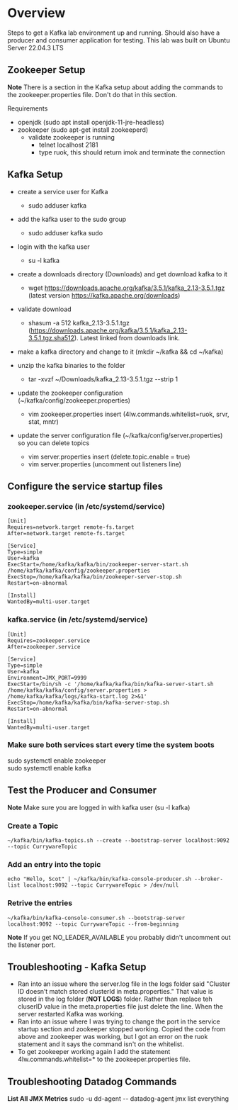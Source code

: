# Overview

Steps to get a Kafka lab environment up and running.  Should also have a producer and consumer application for testing.  This lab was built on Ubuntu Server 22.04.3 LTS

## Zookeeper Setup
**Note** There is a section in the Kafka setup about adding the commands to the zookeeper.properties file.  Don't do that in this section.

Requirements
- openjdk (sudo apt install openjdk-11-jre-headless)
- zookeeper (sudo apt-get install zookeeperd)
    - validate zookeeper is running
        - telnet localhost 2181
        - type ruok, this should return imok and terminate the connection

## Kafka Setup

- create a service user for Kafka
    - sudo adduser kafka
- add the kafka user to the sudo group
    - sudo adduser kafka sudo
- login with the kafka user
    - su -l kafka

- create a downloads directory (Downloads) and get download kafka to it
    - wget https://downloads.apache.org/kafka/3.5.1/kafka_2.13-3.5.1.tgz (latest version https://kafka.apache.org/downloads)
- validate download
    - shasum -a 512 kafka_2.13-3.5.1.tgz (https://downloads.apache.org/kafka/3.5.1/kafka_2.13-3.5.1.tgz.sha512). Latest linked from downloads link.

- make a kafka directory and change to it (mkdir ~/kafka && cd ~/kafka)
- unzip the kafka binaries to the folder
   - tar -xvzf ~/Downloads/kafka_2.13-3.5.1.tgz --strip 1

- update the zookeeper configuration (~/kafka/config/zookeeper.properties)
    - vim zookeeper.properties insert (4lw.commands.whitelist=ruok, srvr, stat, mntr)

- update the server configuration file (~/kafka/config/server.properties) so you can delete topics
    - vim server.properties insert (delete.topic.enable = true)
    - vim server.properties (uncomment out listeners line)

## Configure the service startup files

### zookeeper.service (in /etc/systemd/service)
```
[Unit]
Requires=network.target remote-fs.target
After=network.target remote-fs.target

[Service]
Type=simple
User=kafka
ExecStart=/home/kafka/kafka/bin/zookeeper-server-start.sh /home/kafka/kafka/config/zookeeper.properties
ExecStop=/home/kafka/kafka/bin/zookeeper-server-stop.sh
Restart=on-abnormal

[Install]
WantedBy=multi-user.target
```

### kafka.service (in /etc/systemd/service)
```
[Unit]
Requires=zookeeper.service
After=zookeeper.service

[Service]
Type=simple
User=kafka
Environment=JMX_PORT=9999
ExecStart=/bin/sh -c '/home/kafka/kafka/bin/kafka-server-start.sh /home/kafka/kafka/config/server.properties > /home/kafka/kafka/logs/kafka-start.log 2>&1'
ExecStop=/home/kafka/kafka/bin/kafka-server-stop.sh
Restart=on-abnormal

[Install]
WantedBy=multi-user.target
```

### Make sure both services start every time the system boots
sudo systemctl enable zookeeper  
sudo systemctl enable kafka

## Test the Producer and Consumer
**Note** Make sure you are logged in with kafka user (su -l kafka)
### Create a Topic
```
~/kafka/bin/kafka-topics.sh --create --bootstrap-server localhost:9092  --topic CurrywareTopic
```
### Add an entry into the topic
```
echo "Hello, Scot" | ~/kafka/bin/kafka-console-producer.sh --broker-list localhost:9092 --topic CurrywareTopic > /dev/null
```
### Retrive the entries
```
~/kafka/bin/kafka-console-consumer.sh --bootstrap-server localhost:9092 --topic CurrywareTopic --from-beginning
```
**Note** If you get NO_LEADER_AVAILABLE you probably didn't uncomment out the listener port.

## Troubleshooting - Kafka Setup
- Ran into an issue where the server.log file in the logs folder said "Cluster ID doesn’t match stored clusterId in meta.properties."  That value is stored in the log folder (**NOT LOGS**) folder.  Rather than replace teh cluserID value in the meta.properties file just delete the line.  When the server restarted Kafka was working.
- Ran into an issue where I was trying to change the port in the service startup section and zookeeper stopped working.  Copied the code from above and zookeeper was working, but I got an error on the ruok statement and it says the command isn't on the whitelist.
- To get zookeeper working again I add the statement 4lw.commands.whitelist=* to the zookeeper.properties file.

## Troubleshooting Datadog Commands
**List All JMX Metrics**
sudo -u dd-agent -- datadog-agent jmx list everything
